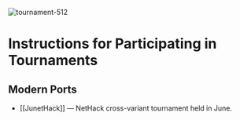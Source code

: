 ![tournament-512](https://github.com/hyvanmielenpelit/GnollHack/assets/16661034/3a60bb83-fca3-49bd-949a-d1a52799349a)

# Instructions for Participating in Tournaments

## Modern Ports

- [[JunetHack]] — NetHack cross-variant tournament held in June.